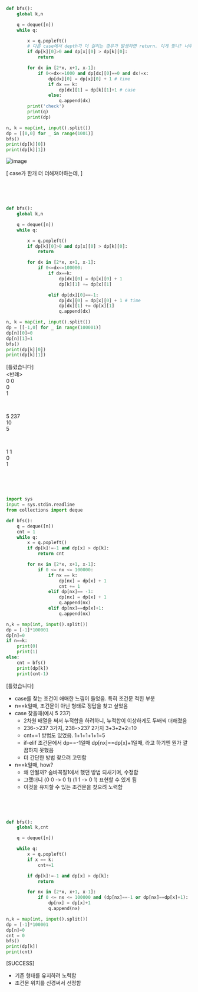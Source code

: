```py
def bfs():
    global k,n

    q = deque([n])
    while q:

        x = q.popleft()
        # 다른 case에서 depth가 더 걸리는 경우가 발생하면 return. 이게 맞나? 너무 이른가? 같은 depth인데 case가 더 있으면?
        if dp[k][0]>0 and dp[x][0] > dp[k][0]:
            return

        for dx in [2*x, x+1, x-1]:
            if 0<=dx<=1000 and dp[dx][0]==0 and dx!=x:
                dp[dx][0] = dp[x][0] + 1 # time
                if dx == k:
                    dp[dx][1] = dp[k][1]+1 # case
                else:
                    q.append(dx)
        print('check')
        print(q)
        print(dp)

n, k = map(int, input().split())
dp = [[0,0] for _ in range(1001)]
bfs()
print(dp[k][0])
print(dp[k][1])
```

![image](https://github.com/jiyeonnnny/AlgorithmStudy/assets/139419091/77c63726-847a-4a34-bf26-51e8e34d5fe8)

[ case가 한개 더 더해져야하는데, ]


<br>
<br>
<br>


```py
def bfs():
    global k,n

    q = deque([n])
    while q:

        x = q.popleft()
        if dp[k][0]>0 and dp[x][0] > dp[k][0]:
            return

        for dx in [2*x, x+1, x-1]:
            if 0<=dx<=100000:
                if dx==k:
                    dp[dx][0] = dp[x][0] + 1
                    dp[k][1] += dp[x][1]

                elif dp[dx][0]==-1:
                    dp[dx][0] = dp[x][0] + 1 # time
                    dp[dx][1] += dp[x][1]
                    q.append(dx)

n, k = map(int, input().split())
dp = [[-1,0] for _ in range(100001)]
dp[n][0]=0
dp[n][1]=1
bfs()
print(dp[k][0])
print(dp[k][1])
```
[틀렸습니다]   
<반례>   
0 0   
0   
1   

<br>

5 237   
10   
5   

<br>

1 1   
0   
1   


<br>
<br>
<br>


```py
import sys
input = sys.stdin.readline
from collections import deque

def bfs():
    q = deque([n])
    cnt = 1
    while q:
        x = q.popleft()
        if dp[k]!=-1 and dp[x] > dp[k]:
            return cnt

        for nx in [2*x, x+1, x-1]:
            if 0 <= nx <= 100000:
                if nx == k:
                    dp[nx] = dp[x] + 1
                    cnt += 1
                elif dp[nx]== -1:
                    dp[nx] = dp[x] + 1
                    q.append(nx)
                elif dp[nx]==dp[x]+1:
                    q.append(nx)

n,k = map(int, input().split())
dp = [-1]*100001
dp[n]=0
if n==k:
    print(0)
    print(1)
else:
    cnt = bfs()
    print(dp[k])
    print(cnt-1)
```
[틀렸습니다]
- case를 찾는 조건이 애매한 느낌이 들었음. 특히 조건문 적힌 부분
- n==k일때, 조건문이 아닌 형태로 정답을 찾고 싶었음
- case 찾을때(예시 5 237)
  - 2차원 배열을 써서 누적합을 하려하니, 누적합이 이상하게도 두배씩 더해졌음
  - 236->237 3가지, 238->237 2가지 3+3+2+2=10
  - cnt+=1 방법도 있었음. 1+1+1+1+1=5
  - if-elif 조건문에서 dp==-1일때 dp[nx]==dp[x]+1일때, 라고 하기엔 뭔가 깔끔하지 못했음
  - 더 간단한 방법 찾으려 고민함
- n==k일때, how?
  - 왜 안될까? 숨바꼭질1에서 했던 방법 되새기며, 수정함
  - 그랬더니 (0 0 -> 0 1)   (1 1 -> 0 1) 표현할 수 있게 됨
  - 이것을 유지할 수 있는 조건문을 찾으려 노력함

<br> 
<br> 
<br> 

```py
def bfs():
    global k,cnt

    q = deque([n])

    while q:
        x = q.popleft()
        if x == k:
            cnt+=1

        if dp[k]!=-1 and dp[x] > dp[k]:
            return

        for nx in [2*x, x+1, x-1]:
            if 0 <= nx <= 100000 and (dp[nx]==-1 or dp[nx]==dp[x]+1):
                dp[nx] = dp[x]+1
                q.append(nx)

n,k = map(int, input().split())
dp = [-1]*100001
dp[n]=0
cnt = 0
bfs()
print(dp[k])
print(cnt)
```
[SUCCESS]
- 기존 형태를 유지하려 노력함
- 조건문 위치를 신경써서 선정함
